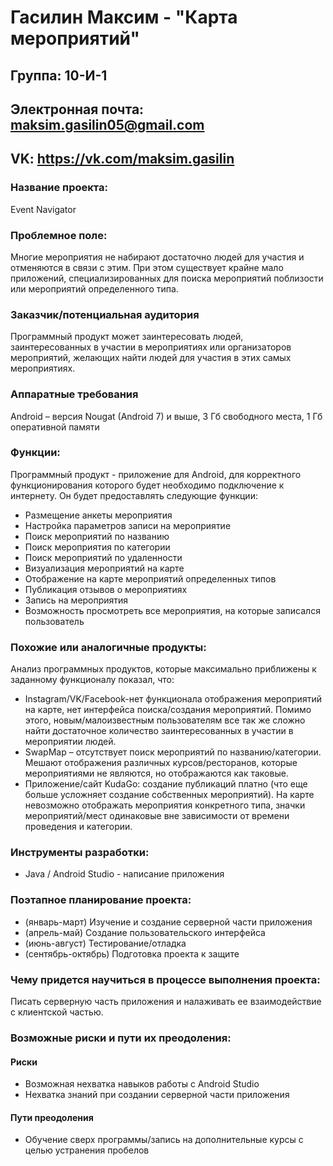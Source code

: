 # Гасилин Максим - "Карта мероприятий"
## Группа: 10-И-1
## Электронная почта: maksim.gasilin05@gmail.com
## VK: https://vk.com/maksim.gasilin

### Название проекта: 

Event Navigator

### Проблемное поле:

Многие мероприятия не набирают достаточно людей для участия и отменяются в связи с этим.
При этом существует крайне мало приложений, специализированных для поиска мероприятий поблизости или мероприятий определенного типа.

### Заказчик/потенциальная аудитория

Программный продукт может заинтересовать людей, заинтересованных в участии в мероприятиях или организаторов мероприятий, желающих найти людей для участия в этих самых мероприятиях.


### Аппаратные требования

Android – версия Nougat (Android 7) и выше, 3 Гб свободного места, 1 Гб оперативной памяти

### Функции:
Программный продукт - приложение для Android, для корректного функционирования которого будет необходимо подключение к интернету.
Он будет предоставлять следующие функции: 
  * Размещение анкеты мероприятия
  * Настройка параметров записи на мероприятие
  * Поиск мероприятий по названию
  * Поиск мероприятия по категории
  * Поиск мероприятий по удаленности
  * Визуализация мероприятий на карте
  * Отображение на карте мероприятий определенных типов
  * Публикация отзывов о мероприятиях
  * Запись на мероприятия
  * Возможность просмотреть все мероприятия, на которые записался пользователь
### Похожие или аналогичные продукты:
Анализ программных продуктов, которые максимально приближены к заданному функционалу показал, что:
* Instagram/VK/Facebook-нет функционала отображения мероприятий на карте, нет интерфейса поиска/создания мероприятий. Помимо этого, новым/малоизвестным пользователям все так же сложно найти достаточное количество заинтересованных в участии в мероприятии людей.
* SwapMap – отсутствует поиск мероприятий по названию/категории. Мешают отображения различных курсов/ресторанов, которые мероприятиями не являются, но отображаются как таковые. 
* Приложение/сайт KudaGo: создание публикаций платно (что еще больше усложняет создание собственных мероприятий). На карте невозможно отображать мероприятия конкретного типа, значки мероприятий/мест одинаковые вне зависимости от времени проведения и категории.

### Инструменты разработки:

* Java / Android Studio - написание приложения

### Поэтапное планирование проекта:

* (январь-март) Изучение и создание серверной части приложения 
* (апрель-май) Создание пользовательского интерфейса
* (июнь-август) Тестирование/отладка
* (сентябрь-октябрь) Подготовка проекта к защите

### Чему придется научиться в процессе выполнения проекта:

Писать серверную часть приложения и налаживать ее взаимодействие с клиентской частью.

### Возможные риски и пути их преодоления:
#### Риски
 * Возможная нехватка навыков работы с Android Studio
 * Нехватка знаний при создании серверной части приложения
#### Пути преодоления
 * Обучение сверх программы/запись на дополнительные курсы с целью устранения пробелов

